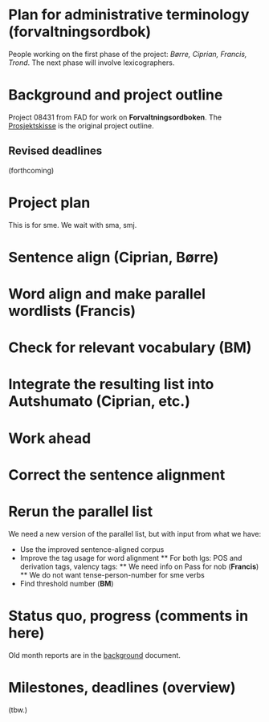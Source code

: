 # Plan for administrative terminology (forvaltningsordbok)


People working on the first phase of the project: *Børre, Ciprian, Francis, Trond*. The next phase will involve lexicographers.


# Background and project outline


Project 08431 from FAD for work on **Forvaltningsordboken**. The [Prosjektskisse](fad_bakgrunn.html) is the original project outline.




## Revised deadlines 


(forthcoming)




# Project plan


This is for sme. We wait with sma, smj.


# Sentence align (**Ciprian, Børre**)
# Word align and make parallel wordlists (**Francis**)
# Check for relevant vocabulary (**BM**)
# Integrate the resulting list into Autshumato (**Ciprian, etc.**)


# Work ahead


# Correct the sentence alignment
# Rerun the parallel list


We need a new version of the parallel list, but with input from what we have:


* Use the improved sentence-aligned corpus
* Improve the tag usage for word alignment
** For both lgs: POS and derivation tags, valency tags:
** We need info on Pass for nob (**Francis**)
** We do not want tense-person-number for sme verbs
* Find threshold number (**BM**)


# Status quo, progress (comments in here)


Old month reports are in the [background](fad_bakgrunn.html) document.




# Milestones, deadlines (overview)


(tbw.)


